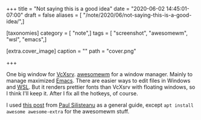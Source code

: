 +++
title = "Not saying this is a good idea"
date = "2020-06-02 14:45:01-07:00"
draft = false
aliases = [ "/note/2020/06/not-saying-this-is-a-good-idea/",]

[taxonomies]
category = [ "note",]
tags = [ "screenshot", "awesomewm", "wsl", "emacs",]

[extra.cover_image]
caption = ""
path = "cover.png"

+++

[VcXsrv]: https://sourceforge.net/projects/vcxsrv/
[awesomewm]: https://awesomewm.org/
[Emacs]: https://www.gnu.org/software/emacs/
[WSL]: https://docs.microsoft.com/en-us/windows/wsl/

One big window for [VcXsrv][].
[awesomewm][] for a window manager.
Mainly to manage maximized [Emacs][].
There are easier ways to edit files in Windows and [WSL][].
But it renders prettier fonts than VcXsrv with floating windows, so I think I'll keep it.
After I fix all the hotkeys, of course.

[this post]: https://solarianprogrammer.com/2017/04/16/windows-susbsystem-for-linux-xfce-4/
[Paul Silisteanu]: https://solarianprogrammer.com/

I used [this post][] from [Paul Silisteanu][] as a general guide, except `apt install awesome awesome-extra` for the
awesomewm  stuff.